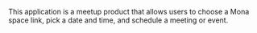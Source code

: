 This application is a meetup product that allows users to choose a Mona space link, pick a date and time, and schedule a meeting or event.